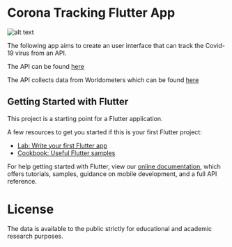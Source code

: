 # Corona Tracking Flutter App

![alt text](https://lh3.googleusercontent.com/1PsFRSBUAHzMBA9HBulsaOpYWYGBvkzDXh3aE_1QcxOwocmEV5_AXqOj_NfNz4OQUPSFgKJFR6k9Zp0mveYlNLg9g_IRwICAHM1O9aZqloJF3C1BLtKBhoWU90L-iKatwtQCbWdVkBgEgO0ZJHizkK_8gKFsQPaFYiZst_3_F6kVJOdPJB1FtbBsZjpHHwtTILUOs6P5I8yAh8PHJlHtMh5Xoe27oWKUVG8DfvbJ7CB5-ow9ogYSGkufh_YZjQFWpYJqvxU-Kmu42t9uMxiVM6b-pxu4HnseeZjV859RHAAikDdiPcvQP5rS9clCJFt3A_o5FI2m-Vi4eBwqEHVthB-rpKGfoLDtEtP6vWqeVyp0mEJOU7vQDcjxoi8shP3hlwjSuFx5g-FfYdRQjvw3_9x90ANni7UPYOQxc5m_2eKOmFMQJSG8QUea0AJzDTJjqc__KI3zoHEVHeNaXiCYe2Fg6jT_J2ZIH221fzKU2900UpjAGJcuNSl-YReVf_bRLanuowYWAZszhyDAj_dpQ-fykGEFFfzYvpt248NDfQKcfX4UsyUjeHcyDncat0hr50wX0Zqf3giMuwL_sQB7V_eQ0bmr_5VQ6bDUL3KtcYK4NIE6a3tIOT7M1-bHx1_Zr6trWLJ3MDZR5RbR9pnzLPlAhpybNmtPoUWbyxh6MS6-VPO2GaNBxo0zheRbr7Xp5cF4pStfrEVsl-yonbi5Brux8S4E-wjlVAKB5FNDxVb7GT13Es8CAf7tmEBH2CSURYS0LWLKWbi9wGBfr-5eoXgNBlZp2Q_rYuj0eGx8GJInc8-mrhObVe_HGu22gc78ngw3NjXDJbFTUmRnKJfV6g3JDgZjWkAols282h13P_BzG8-LrNfgjo5vflwOqV2yX5owhuxNlWfLUYxu033TKxVWPCgAObQPTsC8BsoF6_EwW2wMIw=w3316-h1550-no?authuser=0)

The following app aims to create an user interface that can track the Covid-19 virus from an API.

The API can be found [here](https://github.com/ExpDev07/coronavirus-tracker-api)

The API collects data from Worldometers which can be found [here](https://www.worldometers.info/coronavirus/)

## Getting Started with Flutter

This project is a starting point for a Flutter application.

A few resources to get you started if this is your first Flutter project:

- [Lab: Write your first Flutter app](https://flutter.dev/docs/get-started/codelab)
- [Cookbook: Useful Flutter samples](https://flutter.dev/docs/cookbook)

For help getting started with Flutter, view our
[online documentation](https://flutter.dev/docs), which offers tutorials,
samples, guidance on mobile development, and a full API reference.

# License 

The data is available to the public strictly for educational and academic research purposes. 

